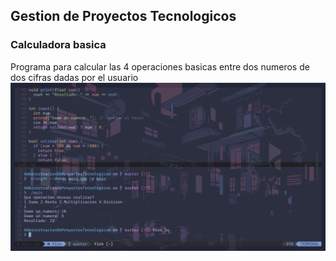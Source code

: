 ## Gestion de Proyectos Tecnologicos
### Calculadora basica
Programa para calcular las 4 operaciones basicas entre dos numeros de dos cifras dadas por el usuario
![ejecucion del programa](image)
